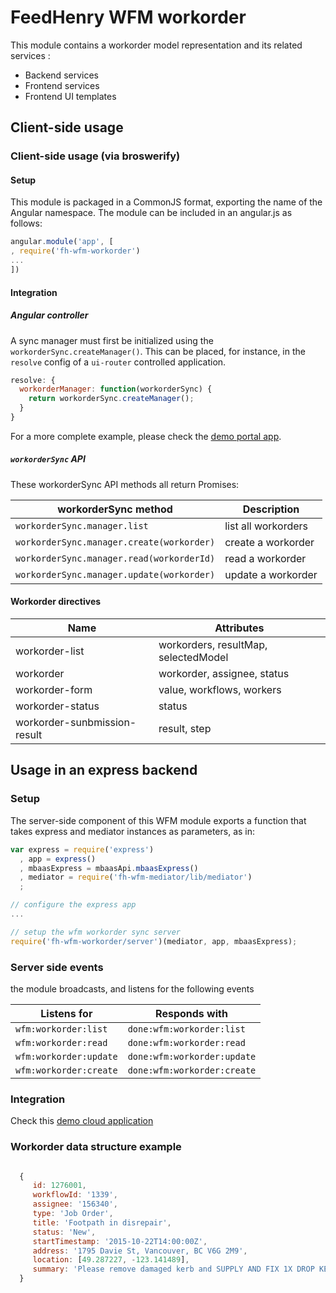 # FeedHenry WFM workorder

This module contains a workorder model representation and its related services :
- Backend services
- Frontend services
- Frontend UI templates

## Client-side usage

### Client-side usage (via broswerify)

#### Setup
This module is packaged in a CommonJS format, exporting the name of the Angular namespace.  The module can be included in an angular.js as follows:

```javascript
angular.module('app', [
, require('fh-wfm-workorder')
...
])
```

#### Integration

##### Angular controller
A sync manager must first be initialized using the `workorderSync.createManager()`.  This can be placed, for instance, in the `resolve` config of a `ui-router` controlled application.

```javascript
resolve: {
  workorderManager: function(workorderSync) {
    return workorderSync.createManager();
  }
}
```
For a more complete example, please check the [demo portal app](https://github.com/feedhenry-staff/wfm-portal/blob/master/src/app/main.js).


##### `workorderSync` API
These workorderSync API methods all return Promises:

| workorderSync method | Description |
| -------------------- | ----------- |
| `workorderSync.manager.list` | list all workorders |
| `workorderSync.manager.create(workorder)` | create a workorder |
| `workorderSync.manager.read(workorderId)` | read a workorder |
| `workorderSync.manager.update(workorder)` | update a workorder |

#### Workorder directives

| Name | Attributes |
| ---- | ----------- |
| workorder-list | workorders, resultMap, selectedModel |
| workorder | workorder, assignee, status |
| workorder-form | value, workflows, workers |
| workorder-status | status |
| workorder-sunbmission-result | result, step |


## Usage in an express backend

### Setup
The server-side component of this WFM module exports a function that takes express and mediator instances as parameters, as in:

```javascript
var express = require('express')
  , app = express()
  , mbaasExpress = mbaasApi.mbaasExpress()
  , mediator = require('fh-wfm-mediator/lib/mediator')
  ;

// configure the express app
...

// setup the wfm workorder sync server
require('fh-wfm-workorder/server')(mediator, app, mbaasExpress);

```

### Server side events
the module broadcasts, and listens for the following events

| Listens for | Responds with |
| ----------- | ------------- |
| `wfm:workorder:list` | `done:wfm:workorder:list` |
| `wfm:workorder:read` | `done:wfm:workorder:read` |
| `wfm:workorder:update` | `done:wfm:workorder:update` |
| `wfm:workorder:create` | `done:wfm:workorder:create` |

### Integration

Check this [demo cloud application](https://github.com/feedhenry-staff/wfm-cloud/blob/master/lib/app/workorder.js)

### Workorder data structure example

```javascript

  {
     id: 1276001,
     workflowId: '1339',
     assignee: '156340',
     type: 'Job Order',
     title: 'Footpath in disrepair',
     status: 'New',
     startTimestamp: '2015-10-22T14:00:00Z',
     address: '1795 Davie St, Vancouver, BC V6G 2M9',
     location: [49.287227, -123.141489],
     summary: 'Please remove damaged kerb and SUPPLY AND FIX 1X DROP KERB CENTRE BN 125 X 150 cart away from site outside number 3.'
  }

```
